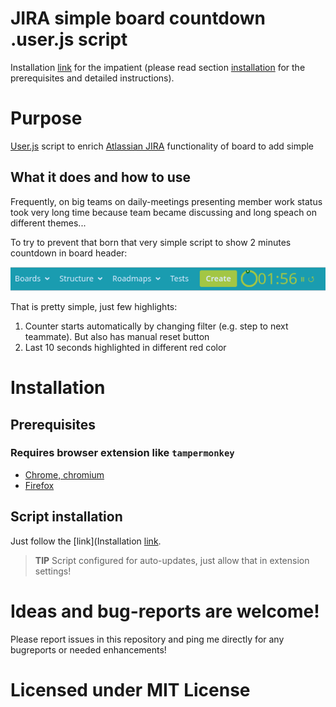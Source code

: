 # JIRA simple board countdown .user.js script

Installation [link](https://github.com/Hubbitus/jira-board-countdown.user.js/raw/master/Jira-board-countdown.user.js) for the impatient (please read section [installation](#installation) for the prerequisites and detailed instructions).

# Purpose

[User.js](http://kb.mozillazine.org/User.js_file) script to enrich [Atlassian JIRA](https://www.atlassian.com/software/jira) functionality of board to add simple 

## What it does and how to use

Frequently, on big teams on daily-meetings presenting member work status took very long time because team became discussing and long speach on different themes...

To try to prevent that born that very simple script to show 2 minutes countdown in board header:

![Jira board simple header countdown](images/simple-countdouwn-in-header.png)

That is pretty simple, just few highlights:
1. Counter starts automatically by changing filter (e.g. step to next teammate). But also has manual reset button
2. Last 10 seconds highlighted in different red color

# Installation

## Prerequisites

### Requires browser extension like `tampermonkey`
- [Chrome, chromium](https://chrome.google.com/webstore/detail/tampermonkey/dhdgffkkebhmkfjojejmpbldmpobfkfo?hl=en)
- [Firefox](https://addons.mozilla.org/en-US/firefox/addon/tampermonkey/)

## Script installation
Just follow the [link](Installation [link](https://github.com/Hubbitus/jira-board-countdown.user.js/raw/master/Jira-board-countdown.user.js).

> **TIP** Script configured for auto-updates, just allow that in extension settings!

# Ideas and bug-reports are welcome!

Please report issues in this repository and ping me directly for any bugreports or needed enhancements!

# Licensed under MIT License